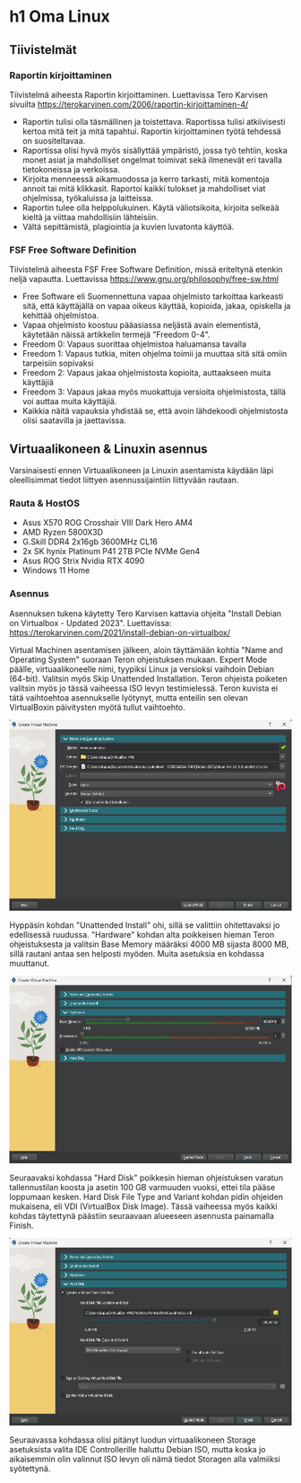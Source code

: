 # h1 Oma Linux 

## Tiivistelmät

### Raportin kirjoittaminen 

Tiivistelmä aiheesta Raportin kirjoittaminen. Luettavissa Tero Karvisen sivuilta https://terokarvinen.com/2006/raportin-kirjoittaminen-4/

- Raportin tulisi olla täsmällinen ja toistettava. Raportissa tulisi atkiivisesti kertoa mitä teit ja mitä tapahtui. Raportin kirjoittaminen työtä tehdessä on suositeltavaa.
- Raportissa olisi hyvä myös sisällyttää ympäristö, jossa työ tehtiin, koska monet asiat ja mahdolliset ongelmat toimivat sekä ilmenevät eri tavalla tietokoneissa ja verkoissa.
- Kirjoita menneessä aikamuodossa ja kerro tarkasti, mitä komentoja annoit tai mitä klikkasit. Raportoi kaikki tulokset ja mahdolliset viat ohjelmissa, työkaluissa ja laitteissa.
- Raportin tulee olla helppolukuinen. Käytä väliotsikoita, kirjoita selkeää kieltä ja viittaa mahdollisiin lähteisiin.
- Vältä sepittämistä, plagiointia ja kuvien luvatonta käyttöä.

### FSF Free Software Definition

Tiivistelmä aiheesta FSF Free Software Definition, missä eriteltynä etenkin neljä vapautta. Luettavissa https://www.gnu.org/philosophy/free-sw.html

- Free Software eli Suomennettuna vapaa ohjelmisto tarkoittaa karkeasti sitä, että käyttäjällä on vapaa oikeus käyttää, kopioida, jakaa, opiskella ja kehittää ohjelmistoa.
- Vapaa ohjelmisto koostuu pääasiassa neljästä avain elementistä, käytetään näissä artikkelin termejä "Freedom 0-4".
- Freedom 0: Vapaus suorittaa ohjelmistoa haluamansa tavalla
- Freedom 1: Vapaus tutkia, miten ohjelma toimii ja muuttaa sitä sitä omiin tarpeisiin sopivaksi
- Freedom 2: Vapaus jakaa ohjelmistosta kopioita, auttaakseen muita käyttäjiä
- Freedom 3: Vapaus jakaa myös muokattuja versioita ohjelmistosta, tällä voi auttaa muita käyttäjiä.
- Kaikkia näitä vapauksia yhdistää se, että avoin lähdekoodi ohjelmistosta olisi saatavilla ja jaettavissa. 

## Virtuaalikoneen & Linuxin asennus

Varsinaisesti ennen Virtuaalikoneen ja Linuxin asentamista käydään läpi oleellisimmat tiedot liittyen asennussijaintiin liittyvään rautaan.

### Rauta & HostOS

- Asus X570 ROG Crosshair VIII Dark Hero AM4
- AMD Ryzen 5800X3D
- G.Skill DDR4 2x16gb 3600MHz CL16
- 2x SK hynix Platinum P41 2TB PCIe NVMe Gen4
- Asus ROG Strix Nvidia RTX 4090
- Windows 11 Home

### Asennus

Asennuksen tukena käytetty Tero Karvisen kattavia ohjeita "Install Debian on Virtualbox - Updated 2023". Luettavissa: https://terokarvinen.com/2021/install-debian-on-virtualbox/

Virtual Machinen asentamisen jälkeen, aloin täyttämään kohtia "Name and Operating System" suoraan Teron ohjeistuksen mukaan. Expert Mode päälle, virtuaalikoneelle nimi, tyypiksi Linux ja versioksi vaihdoin Debian (64-bit). Valitsin myös Skip Unattended Installation. Teron ohjeista poiketen valitsin myös jo tässä vaiheessa ISO levyn testimielessä. Teron kuvista ei tätä vaihtoehtoa asennukselle lyötynyt, mutta enteilin sen olevan VirtualBoxin päivitysten myötä tullut vaihtoehto. 

![VM1](H1_1.png)

Hyppäsin kohdan "Unattended Install" ohi, sillä se valittiin ohitettavaksi jo edellisessä ruudussa. "Hardware" kohdan alta poikkeisen hieman Teron ohjeistuksesta ja valitsin Base Memory määräksi 4000 MB sijasta 8000 MB, sillä rautani antaa sen helposti myöden. Muita asetuksia en kohdassa muuttanut. 

![VM2](H1_2.png)

Seuraavaksi kohdassa "Hard Disk" poikkesin hieman ohjeistuksen varatun tallennustilan koosta ja asetin 100 GB varmuuden vuoksi, ettei tila pääse loppumaan kesken. Hard Disk File Type and Variant kohdan pidin ohjeiden mukaisena, eli VDI (VirtualBox Disk Image). Tässä vaiheessa myös kaikki kohdas täytettynä päästiin seuraavaan alueeseen asennusta painamalla Finish.

![VM3](H1_3.png)

Seuraavassa kohdassa olisi pitänyt luodun virtuaalikoneen Storage asetuksista valita IDE Controllerille haluttu Debian ISO, mutta koska jo aikaisemmin olin valinnut ISO levyn oli nämä tiedot Storagen alla valmiiksi syötettynä. 


